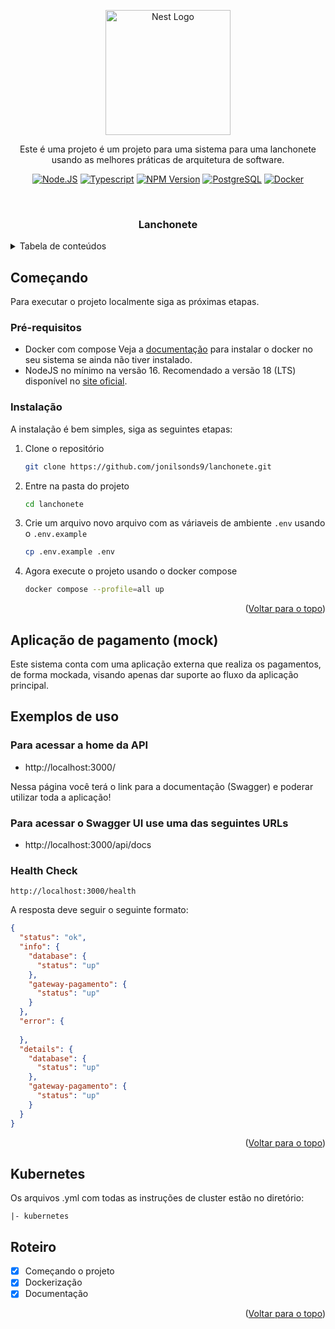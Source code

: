 <p align="center">
  <a href="http://nestjs.com/" target="blank"><img src="https://nestjs.com/img/logo-small.svg" width="200" alt="Nest Logo" /></a>
</p>

<p align="center">Este é uma projeto é um projeto para uma sistema para uma lanchonete usando as melhores práticas de arquitetura de software.</p>
  <p align="center">
    <a href="https://nodejs.org/en" target="_blank"><img src="https://img.shields.io/badge/node.js-6DA55F?style=for-the-badge&logo=node.js&logoColor=white" alt="Node.JS" /></a>
    <a href="https://www.typescriptlang.org" target="_blank"><img src="https://img.shields.io/badge/typescript-%23007ACC.svg?style=for-the-badge&logo=typescript&logoColor=white" alt="Typescript" /></a>
    <a href="https://www.npmjs.com/~nestjscore" target="_blank"><img src="https://img.shields.io/badge/NPM-%23CB3837.svg?style=for-the-badge&logo=npm&logoColor=white" alt="NPM Version" /></a>
    <a href="https://www.postgresql.org" target="_blank"><img src="https://img.shields.io/badge/postgres-%23316192.svg?style=for-the-badge&logo=postgresql&logoColor=white" alt="PostgreSQL" /></a>
    <a href="https://www.docker.com" target="_blank"><img src="https://img.shields.io/badge/docker-%230db7ed.svg?style=for-the-badge&logo=docker&logoColor=white" alt="Docker" /></a>
  </p>
</p>


<!-- TITULO DO PROJETO -->
<br />
<div align="center">
  <h3 align="center">Lanchonete</h3>
</div>



<!-- TABELA DE CONTEUDOS -->
<details>
  <summary>Tabela de conteúdos</summary>
  <ol>
    <li>
      <a href="#começando">Começando</a>
      <ul>
        <li><a href="#pré-requisitos">Pré-requisitos</a></li>
        <li><a href="#instalação">Instalação</a></li>
      </ul>
    </li>
    <li><a href="#exemplos-de-uso">Exemplos de uso</a></li>
    <li><a href="#roteiro">Roteiro</a></li>
  </ol>
</details>


<!-- COMECANDO -->
## Começando

Para executar o projeto localmente siga as próximas etapas.

### Pré-requisitos

* Docker com compose
  Veja a [documentação](https://docs.docker.com/engine/install/) para instalar o docker no seu sistema se ainda não tiver instalado.
* NodeJS no mínimo na versão 16. Recomendado a versão 18 (LTS) disponível no [site oficial](https://nodejs.org/en).

### Instalação

A instalação é bem simples, siga as seguintes etapas:

1. Clone o repositório
   ```sh
   git clone https://github.com/jonilsonds9/lanchonete.git
   ```
2. Entre na pasta do projeto
   ```sh
   cd lanchonete
   ```
3. Crie um arquivo novo arquivo com as váriaveis de ambiente `.env` usando o `.env.example`
   ```sh
   cp .env.example .env
   ```
4. Agora execute o projeto usando o docker compose
   ```sh
   docker compose --profile=all up
   ```

<p align="right">(<a href="#readme-top">Voltar para o topo</a>)</p>

<!-- Aplicação de pagamento (mock) -->
## Aplicação de pagamento (mock)

Este sistema conta com uma aplicação externa que realiza os pagamentos, de forma mockada, visando apenas dar suporte ao fluxo da aplicação principal.

<!-- EXEMPLOS DE USO -->
## Exemplos de uso

### Para acessar a home da API
- http://localhost:3000/

Nessa página você terá o link para a documentação (Swagger) e poderar utilizar toda a aplicação!

### Para acessar o Swagger UI use uma das seguintes URLs
- http://localhost:3000/api/docs

### Health Check
    http://localhost:3000/health

A resposta deve seguir o seguinte formato:

```json
{
  "status": "ok",
  "info": {
    "database": {
      "status": "up"
    },
    "gateway-pagamento": {
      "status": "up"
    }
  },
  "error": {
    
  },
  "details": {
    "database": {
      "status": "up"
    },
    "gateway-pagamento": {
      "status": "up"
    }
  }
}
```

<p align="right">(<a href="#readme-top">Voltar para o topo</a>)</p>

<!-- KUBERNETES -->
## Kubernetes

Os arquivos .yml com todas as instruções de cluster estão no diretório:

```
|- kubernetes
```

<!-- ROTEIRO -->
## Roteiro

- [x] Começando o projeto
- [x] Dockerização
- [x] Documentação

<p align="right">(<a href="#readme-top">Voltar para o topo</a>)</p>

